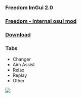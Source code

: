 ### Freedom ImGui 2.0
### [Freedom - internal osu! mod](https://github.com/Ciremun/freedom "Freedom - internal osu! mod")
### [Download](https://github.com/Klofrox/Rox-ImGui-Freedom/releases/tag/RoxImgui "Releases")


### Tabs

- Changer
- Aim Assist
- Relax
- Replay
- Other

![](https://github.com/Klofrox/Rox-ImGui-Freedom/blob/main/Screenshot_2.png?raw=true)
